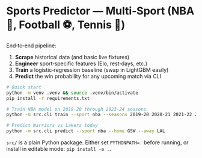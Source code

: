 # Sports Predictor — Multi‑Sport (NBA 🏀, Football ⚽, Tennis 🎾)

End‑to‑end pipeline:

1. **Scrape** historical data (and basic live fixtures)  
2. **Engineer** sport‑specific features (Elo, rest‑days, etc.)  
3. **Train** a logistic‑regression baseline (swap in LightGBM easily)  
4. **Predict** the win probability for any upcoming match via CLI

```bash
# Quick start
python -m venv .venv && source .venv/bin/activate
pip install -r requirements.txt

# Train NBA model on 2019‑20 through 2023‑24 seasons
python -m src.cli train --sport nba --seasons 2019-20 2020-21 2021-22 2022-23 2023-24

# Predict Warriors vs Lakers today
python -m src.cli predict --sport nba --home GSW --away LAL
```

`src/` is a plain Python package. Either set `PYTHONPATH=.` before running,
or install in editable mode: `pip install -e .`.
